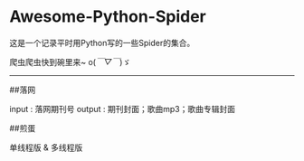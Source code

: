 # Awesome-Python-Spider

这是一个记录平时用Python写的一些Spider的集合。

爬虫爬虫快到碗里来~ o(*￣▽￣*)ゞ

---

##落网

input : 落网期刊号
output : 期刊封面；歌曲mp3；歌曲专辑封面

##煎蛋

单线程版 & 多线程版